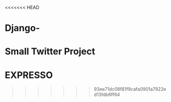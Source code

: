 <<<<<<< HEAD
# Django-
Small Twitter Project
=======
# EXPRESSO
>>>>>>> 93ee71dc08f81f9cafa0901a7922ed13fdb6ff64
